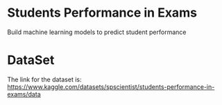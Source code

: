 # Students Performance in Exams
Build machine learning models to predict student performance 
# DataSet
The link for the dataset is:
https://www.kaggle.com/datasets/spscientist/students-performance-in-exams/data

